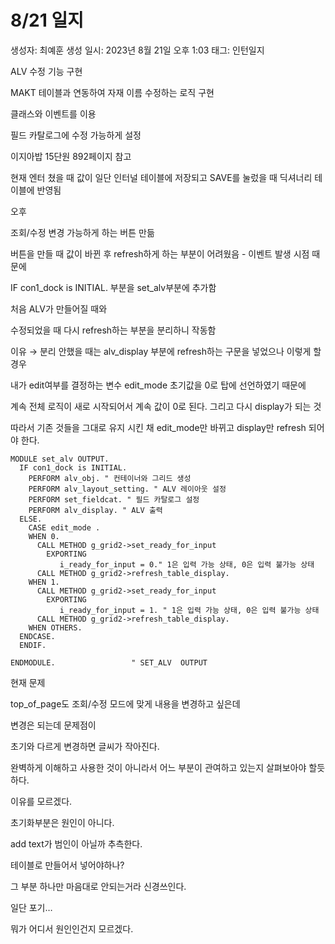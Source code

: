 # 8/21 일지

생성자: 최예훈
생성 일시: 2023년 8월 21일 오후 1:03
태그: 인턴일지

ALV 수정 기능 구현

MAKT 테이블과 연동하여 자재 이름 수정하는 로직 구현

클래스와 이벤트를 이용

필드 카탈로그에 수정 가능하게 설정

이지아밥 15단원 892페이지 참고

현재 엔터 쳤을 때 값이 일단 인터널 테이블에 저장되고 SAVE를 눌렀을 때 딕셔너리 테이블에 반영됨

오후

조회/수정 변경 가능하게 하는 버튼 만듦

버튼을 만들 때 값이 바뀐 후 refresh하게 하는 부분이 어려웠음 - 이벤트 발생 시점 때문에

 IF con1_dock is INITIAL. 부분을 set_alv부분에 추가함

처음 ALV가 만들어질 때와

수정되었을 때 다시 refresh하는 부분을 분리하니 작동함

이유 → 분리 안했을 때는 alv_display 부분에 refresh하는 구문을 넣었으나 이렇게 할 경우

내가 edit여부를 결정하는 변수 edit_mode 초기값을 0로 탑에 선언하였기 때문에

계속 전체 로직이 새로 시작되어서 계속 값이 0로 된다. 그리고 다시 display가 되는 것

따라서 기존 것들을 그대로 유지 시킨 채 edit_mode만 바뀌고 display만 refresh 되어야 한다. 

```abap
MODULE set_alv OUTPUT.
  IF con1_dock is INITIAL.
    PERFORM alv_obj. " 컨테이너와 그리드 생성
    PERFORM alv_layout_setting. " ALV 레이아웃 설정
    PERFORM set_fieldcat. " 필드 카탈로그 설정
    PERFORM alv_display. " ALV 출력
  ELSE.
    CASE edit_mode .
    WHEN 0.
      CALL METHOD g_grid2->set_ready_for_input
        EXPORTING
           i_ready_for_input = 0." 1은 입력 가능 상태, 0은 입력 불가능 상태
      CALL METHOD g_grid2->refresh_table_display.
    WHEN 1.
      CALL METHOD g_grid2->set_ready_for_input
        EXPORTING
           i_ready_for_input = 1. " 1은 입력 가능 상태, 0은 입력 불가능 상태
      CALL METHOD g_grid2->refresh_table_display.
    WHEN OTHERS.
  ENDCASE.
  ENDIF.

ENDMODULE.                 " SET_ALV  OUTPUT
```

현재 문제

top_of_page도 조회/수정 모드에 맞게 내용을 변경하고 싶은데

변경은 되는데 문제점이 

초기와 다르게 변경하면 글씨가 작아진다.

완벽하게 이해하고 사용한 것이 아니라서 어느 부분이 관여하고 있는지 살펴보아야 할듯 하다.

이유를 모르겠다.

초기화부분은 원인이 아니다. 

add text가 범인이 아닐까 추측한다.

테이블로 만들어서 넣어야하나?

그 부분 하나만 마음대로 안되는거라 신경쓰인다.

일단 포기…

뭐가 어디서 원인인건지 모르겠다.